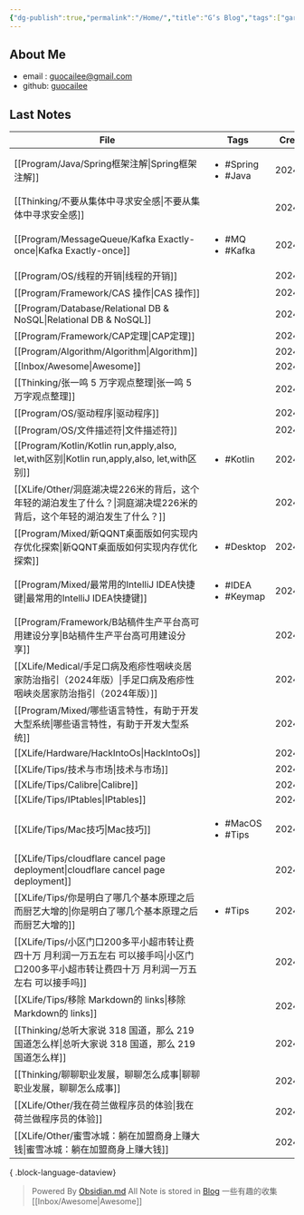 ```yaml
---
{"dg-publish":true,"permalink":"/Home/","title":"G‘s Blog","tags":["gardenEntry"],"noteIcon":""}
---
```


## About Me
* email : [guocailee@gmail.com](mailto:guocailee@gmail.com)
* github: [guocailee](https://github.com/guocailee)


## Last Notes

| File                                                                                       | Tags                                    | CreatedAt  |
| ------------------------------------------------------------------------------------------ | --------------------------------------- | ---------- |
| [[Program/Java/Spring框架注解\|Spring框架注解]]                                                 | <ul><li>#Spring</li><li>#Java</li></ul> | 2024/09/02 |
| [[Thinking/不要从集体中寻求安全感\|不要从集体中寻求安全感]]                                                   | <ul></ul>                               | 2024/08/20 |
| [[Program/MessageQueue/Kafka Exactly-once\|Kafka Exactly-once]]                         | <ul><li>#MQ</li><li>#Kafka</li></ul>    | 2024/08/20 |
| [[Program/OS/线程的开销\|线程的开销]]                                                             | <ul></ul>                               | 2024/08/13 |
| [[Program/Framework/CAS 操作\|CAS 操作]]                                                    | <ul></ul>                               | 2024/08/13 |
| [[Program/Database/Relational DB & NoSQL\|Relational DB & NoSQL]]                       | <ul></ul>                               | 2024/08/12 |
| [[Program/Framework/CAP定理\|CAP定理]]                                                      | <ul></ul>                               | 2024/08/13 |
| [[Program/Algorithm/Algorithm\|Algorithm]]                                              | <ul></ul>                               | 2024/08/12 |
| [[Inbox/Awesome\|Awesome]]                                                              | <ul></ul>                               | 2024/08/12 |
| [[Thinking/张一鸣 5 万字观点整理\|张一鸣 5 万字观点整理]]                                                 | <ul></ul>                               | 2024/08/12 |
| [[Program/OS/驱动程序\|驱动程序]]                                                               | <ul></ul>                               | 2024/08/12 |
| [[Program/OS/文件描述符\|文件描述符]]                                                             | <ul></ul>                               | 2024/08/13 |
| [[Program/Kotlin/Kotlin run,apply,also, let,with区别\|Kotlin run,apply,also, let,with区别]] | <ul><li>#Kotlin</li></ul>               | 2024/08/26 |
| [[XLife/Other/洞庭湖决堤226米的背后，这个年轻的湖泊发生了什么？\|洞庭湖决堤226米的背后，这个年轻的湖泊发生了什么？]]                  | <ul></ul>                               | 2024/08/12 |
| [[Program/Mixed/新QQNT桌面版如何实现内存优化探索\|新QQNT桌面版如何实现内存优化探索]]                                | <ul><li>#Desktop</li></ul>              | 2024/08/12 |
| [[Program/Mixed/最常用的IntelliJ IDEA快捷键\|最常用的IntelliJ IDEA快捷键]]                            | <ul><li>#IDEA</li><li>#Keymap</li></ul> | 2024/08/14 |
| [[Program/Framework/B站稿件生产平台高可用建设分享\|B站稿件生产平台高可用建设分享]]                                  | <ul></ul>                               | 2024/08/12 |
| [[XLife/Medical/手足口病及疱疹性咽峡炎居家防治指引（2024年版）\|手足口病及疱疹性咽峡炎居家防治指引（2024年版）]]                  | <ul></ul>                               | 2024/08/12 |
| [[Program/Mixed/哪些语言特性，有助于开发大型系统\|哪些语言特性，有助于开发大型系统]]                                    | <ul></ul>                               | 2024/08/12 |
| [[XLife/Hardware/HackIntoOs\|HackIntoOs]]                                               | <ul></ul>                               | 2024/08/12 |
| [[XLife/Tips/技术与市场\|技术与市场]]                                                             | <ul></ul>                               | 2024/08/12 |
| [[XLife/Tips/Calibre\|Calibre]]                                                         | <ul></ul>                               | 2024/08/12 |
| [[XLife/Tips/IPtables\|IPtables]]                                                       | <ul></ul>                               | 2024/08/12 |
| [[XLife/Tips/Mac技巧\|Mac技巧]]                                                             | <ul><li>#MacOS</li><li>#Tips</li></ul>  | 2024/08/12 |
| [[XLife/Tips/cloudflare cancel page deployment\|cloudflare cancel page deployment]]     | <ul></ul>                               | 2024/08/12 |
| [[XLife/Tips/你是明白了哪几个基本原理之后而厨艺大增的\|你是明白了哪几个基本原理之后而厨艺大增的]]                               | <ul><li>#Tips</li></ul>                 | 2024/08/12 |
| [[XLife/Tips/小区门口200多平小超市转让费四十万 月利润一万五左右 可以接手吗\|小区门口200多平小超市转让费四十万 月利润一万五左右 可以接手吗]]     | <ul></ul>                               | 2024/08/12 |
| [[XLife/Tips/移除 Markdown的 links\|移除 Markdown的 links]]                                   | <ul></ul>                               | 2024/08/12 |
| [[Thinking/总听大家说 318 国道，那么 219 国道怎么样\|总听大家说 318 国道，那么 219 国道怎么样]]                       | <ul></ul>                               | 2024/08/12 |
| [[Thinking/聊聊职业发展，聊聊怎么成事\|聊聊职业发展，聊聊怎么成事]]                                               | <ul></ul>                               | 2024/08/12 |
| [[XLife/Other/我在荷兰做程序员的体验\|我在荷兰做程序员的体验]]                                                | <ul></ul>                               | 2024/08/12 |
| [[XLife/Other/蜜雪冰城：躺在加盟商身上赚大钱\|蜜雪冰城：躺在加盟商身上赚大钱]]                                        | <ul></ul>                               | 2024/08/12 |

{ .block-language-dataview}


>Powered By [Obsidian.md](https://obsidian.md/) 
 All Note is stored in [Blog](https://github.com/guocailee/blog)
> 一些有趣的收集[[Inbox/Awesome\|Awesome]]
